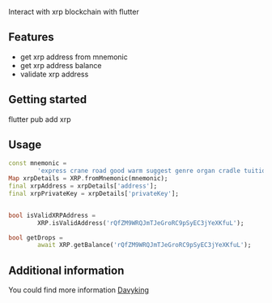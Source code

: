 <!--
This README describes the package. If you publish this package to pub.dev,
this README's contents appear on the landing page for your package.

For information about how to write a good package README, see the guide for
[writing package pages](https://dart.dev/guides/libraries/writing-package-pages).

For general information about developing packages, see the Dart guide for
[creating packages](https://dart.dev/guides/libraries/create-library-packages)
and the Flutter guide for
[developing packages and plugins](https://flutter.dev/developing-packages).
-->

Interact with xrp blockchain with flutter

## Features

- get xrp address from mnemonic
- get xrp address balance
- validate xrp address

## Getting started

flutter pub add xrp

## Usage

```dart
const mnemonic =
        'express crane road good warm suggest genre organ cradle tuition strike manual';
Map xrpDetails = XRP.fromMnemonic(mnemonic);
final xrpAddress = xrpDetails['address'];
final xrpPrivateKey = xrpDetails['privateKey'];


bool isValidXRPAddress =
        XRP.isValidAddress('rQfZM9WRQJmTJeGroRC9pSyEC3jYeXKfuL');

bool getDrops =
        await XRP.getBalance('rQfZM9WRQJmTJeGroRC9pSyEC3jYeXKfuL');

```

## Additional information

You could find more information <a href="https://github.com/Imdavyking/xrp">Davyking</a>

